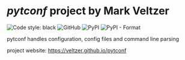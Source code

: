 

# *pytconf* project by Mark Veltzer

![Code style: black](https://img.shields.io/badge/code%20style-black-000000.svg)
![GitHub](https://img.shields.io/github/license/veltzer/pytconf)
![PyPI](https://img.shields.io/pypi/v/pytconf)
![PyPI - Format](https://img.shields.io/pypi/format/pytconf)

pytconf handles configuration, config files and command line parsing

project website: https://veltzer.github.io/pytconf

